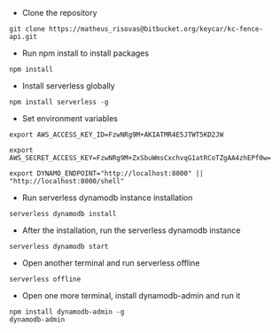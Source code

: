 - Clone the repository
```
git clone https://matheus_risovas@bitbucket.org/keycar/kc-fence-api.git
```
- Run npm install to install packages
```
npm install
```
- Install serverless globally
``` 
npm install serverless -g 
```
- Set environment variables
``` 
export AWS_ACCESS_KEY_ID=FzwNRg9M+AKIATMR4E5JTWT5KD2JW 

export AWS_SECRET_ACCESS_KEY=FzwNRg9M+ZxSbuWmsCxchvqG1atRCoTZgAA4zhEPf0w=

export DYNAMO_ENDPOINT="http://localhost:8000" || "http://localhost:8000/shell" 
``` 
- Run serverless dynamodb instance installation
```
serverless dynamodb install
```
- After the installation, run the serverless dynamodb instance
```
serverless dynamodb start
```
- Open another terminal and run serverless offline
```
serverless offline
```
- Open one more terminal, install dynamodb-admin and run it
```
npm install dynamodb-admin -g
dynamodb-admin
```